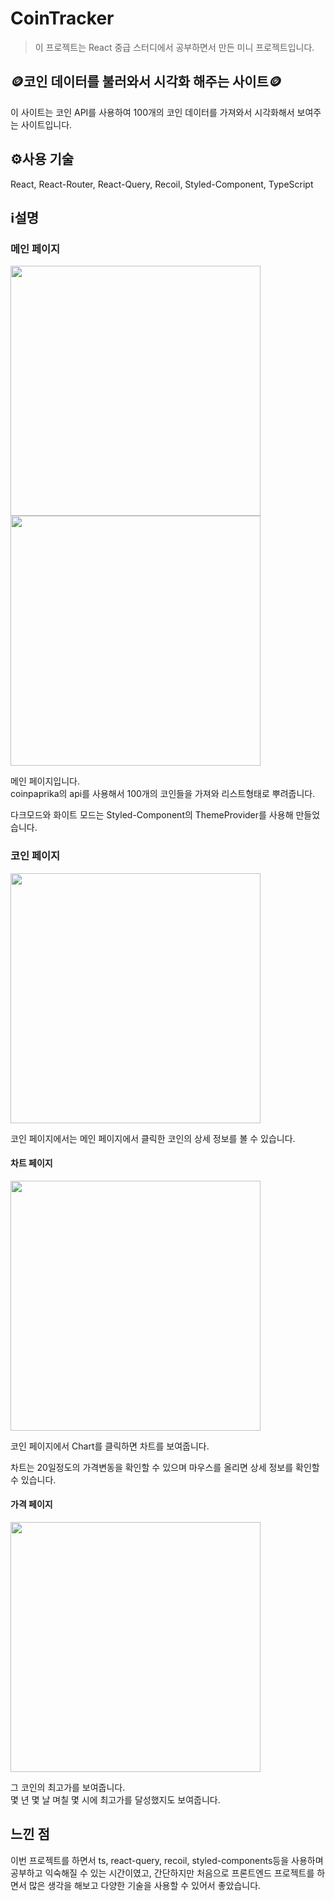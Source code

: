 # CoinTracker
> 이 프로젝트는 React 중급 스터디에서 공부하면서 만든 미니 프로젝트입니다.

## 🪙코인 데이터를 불러와서 시각화 해주는 사이트🪙

이 사이트는 코인 API를 사용하여 100개의 코인 데이터를 가져와서 시각화해서 보여주는 사이트입니다.

## ⚙️사용 기술
React, React-Router, React-Query, Recoil, Styled-Component, TypeScript

## ℹ️설명
### 메인 페이지
<img style="width: 400px" src="https://github.com/hyunmin200/CoinTracker/assets/102218665/0339b576-1dfe-4f63-ae58-e1de12b7bb81" />
<img style="width: 400px" src="https://github.com/hyunmin200/CoinTracker/assets/102218665/14a32860-babf-44eb-bb70-115755efee8d" />

메인 페이지입니다.  
coinpaprika의 api를 사용해서 100개의 코인들을 가져와 리스트형태로 뿌려줍니다.  

다크모드와 화이트 모드는 Styled-Component의 ThemeProvider를 사용해 만들었습니다.  

### 코인 페이지
<img style="width: 400px" src="https://github.com/hyunmin200/CoinTracker/assets/102218665/b327d934-a871-4a1d-aa35-38e3f2a0a2d8" />  

코인 페이지에서는 메인 페이지에서 클릭한 코인의 상세 정보를 볼 수 있습니다.  

#### 차트 페이지
<img style="width: 400px" src="https://github.com/hyunmin200/CoinTracker/assets/102218665/4010cf50-bbe0-400a-aa45-b840a970e161" />  

코인 페이지에서 Chart를 클릭하면 차트를 보여줍니다.  

차트는 20일정도의 가격변동을 확인할 수 있으며 마우스를 올리면 상세 정보를 확인할 수 있습니다.  

#### 가격 페이지
<img style="width: 400px" src="https://github.com/hyunmin200/CoinTracker/assets/102218665/aa0d437d-a3b0-4b59-8681-8f1723b0d98f" />  

그 코인의 최고가를 보여줍니다.  
몇 년 몇 날 며칠 몇 시에 최고가를 달성했지도 보여줍니다.

## 느낀 점
이번 프로젝트를 하면서 ts, react-query, recoil, styled-components등을 사용하며 공부하고 익숙해질 수 있는 시간이였고,
간단하지만 처음으로 프론트엔드 프로젝트를 하면서 많은 생각을 해보고 다양한 기술을 사용할 수 있어서 좋았습니다.

